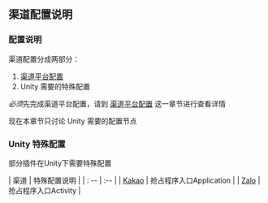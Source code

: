 ## 渠道配置说明

### 配置说明

渠道配置分成两部分：

1. [渠道平台配置](../../Channel/README.md)
2. Unity 需要的特殊配置

*必须*先完成渠道平台配置，请到 [渠道平台配置](../../Channel/README.md) 这一章节进行查看详情

现在本章节只讨论 Unity 需要的配置节点


### Unity 特殊配置

部分插件在Unity下需要特殊配置

| 渠道 | 特殊配置说明 |
| : -- | :-- |
| [Kakao](kakao.md) | 抢占程序入口Application |
| [Zalo](zalo.md) | 抢占程序入口Activity |

